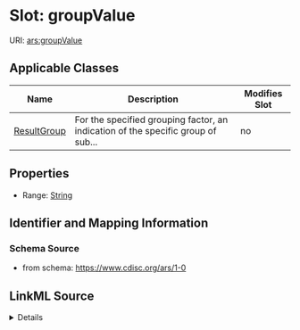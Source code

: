 # Slot: groupValue

URI: [ars:groupValue](https://www.cdisc.org/ars/1-0groupValue)



<!-- no inheritance hierarchy -->




## Applicable Classes

| Name | Description | Modifies Slot |
| --- | --- | --- |
[ResultGroup](ResultGroup.md) | For the specified grouping factor, an indication of the specific group of sub... |  no  |







## Properties

* Range: [String](String.md)





## Identifier and Mapping Information







### Schema Source


* from schema: https://www.cdisc.org/ars/1-0




## LinkML Source

<details>
```yaml
name: groupValue
from_schema: https://www.cdisc.org/ars/1-0
rank: 1000
alias: groupValue
domain_of:
- ResultGroup
range: string

```
</details>